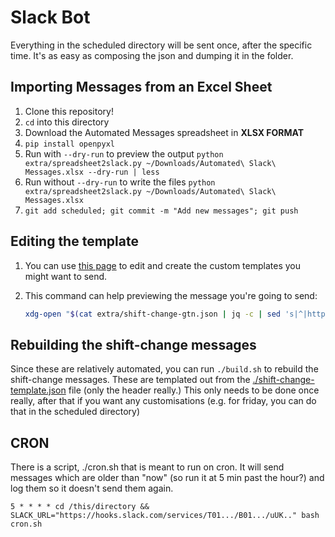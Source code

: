 # Slack Bot

Everything in the scheduled directory will be sent once, after the specific time. It's as easy as composing the json and dumping it in the folder.

## Importing Messages from an Excel Sheet

1. Clone this repository!
2. `cd` into this directory
3. Download the Automated Messages spreadsheet in **XLSX FORMAT**
4. `pip install openpyxl`
4. Run with `--dry-run` to preview the output `python extra/spreadsheet2slack.py ~/Downloads/Automated\ Slack\ Messages.xlsx --dry-run | less`
5. Run without `--dry-run` to write the files `python extra/spreadsheet2slack.py ~/Downloads/Automated\ Slack\ Messages.xlsx`
6. `git add scheduled; git commit -m "Add new messages"; git push`

## Editing the template

1. You can use [this page](https://app.slack.com/block-kit-builder/T01EGPWTHFF) to edit and create the custom templates you might want to send.
2. This command can help previewing the message you're going to send:

   ```bash
   xdg-open "$(cat extra/shift-change-gtn.json | jq -c | sed 's|^|https://app.slack.com/block-kit-builder/T01EGPWTHFF\#|g')"
   ```


## Rebuilding the shift-change messages

Since these are relatively automated, you can run `./build.sh` to rebuild the shift-change messages. These are templated out from the [./shift-change-template.json](shift-change-template.json) file (only the header really.) This only needs to be done once really, after that if you want any customisations (e.g. for friday, you can do that in the scheduled directory)

## CRON

There is a script, ./cron.sh that is meant to run on cron. It will send messages which are older than "now" (so run it at 5 min past the hour?) and log them so it doesn't send them again.

```
5 * * * * cd /this/directory && SLACK_URL="https://hooks.slack.com/services/T01.../B01.../uUK.." bash cron.sh
```

